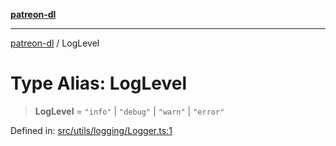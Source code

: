 [**patreon-dl**](../README.md)

***

[patreon-dl](../README.md) / LogLevel

# Type Alias: LogLevel

> **LogLevel** = `"info"` \| `"debug"` \| `"warn"` \| `"error"`

Defined in: [src/utils/logging/Logger.ts:1](https://github.com/patrickkfkan/patreon-dl/blob/4add035452a0337eb07608bde52caecf1dcf43e7/src/utils/logging/Logger.ts#L1)
